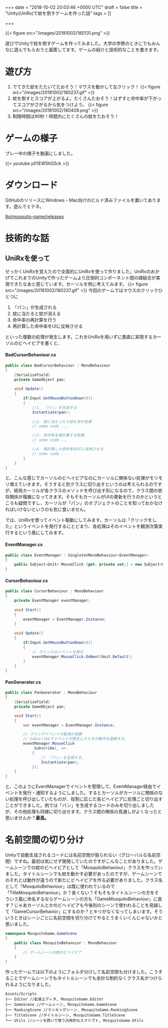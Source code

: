 
+++
date = "2018-10-02 20:03:46 +0000 UTC"
draft = false
title = "Unity(UniRx)で蚊を倒すゲームを作った話"
tags = []

+++

{{< figure src="/images/20181002/180131.png"  >}}

遊びでUnityで蚊を倒すゲームを作ってみました。大学の学祭のときにでもみんなに遊んでもらおうと画策してます。ゲームの紹介と技術的なことを書きます。

<!--more-->

# 遊び方

1. でてきた蚊をたたいてたおそう！マウスを動かして左クリック！
{{< figure src="/images/20181002/180237.gif"  >}}
2. 蚊を倒すとスコアが上がるよ。たくさんたおそう！はずすと命中率が下がってスコアがさがるから気をつけよう。
{{< figure src="/images/20181002/180409.png"  >}}
3. 制限時間は90秒！時間内にたくさんの蚊をたおそう！


# ゲームの様子

プレー中の様子を動画にしました。

{{< youtube p01EW5hG5ck >}}

# ダウンロード

GitHubのリリースにWindows・Mac向けのビルド済みファイルを置いてあります。遊んでミテネ。

[8q/mosquito-game/releases](https://github.com/8q/mosquito-game/releases)


# 技術的な話

## UniRxを使って

せっかくUniRxを覚えたので全面的にUniRxを使って作りました。UniRxのおかげでこれまでのUnityで作ったゲームより圧倒的コンポーネント間の疎結合が実現できたなあと感じています。カーソルを例に考えてみます。
{{< figure src="/images/20181002/180237.gif"  >}}
今回のゲームではマウスのクリックひとつに


1. 「パン」が生成される
2. 蚊に当たると蚊が消える
3. 命中率の再計算を行う
4. 再計算した命中率をUIに反映させる



といった複数の処理が発生します。これをUniRxを用いずに愚直に実現するカーソルのビヘイビアを書くと、

#### BadCursorBehaviour.cs

```cs
public class BadCursorBehaviour : MonoBehaviour
{
    [SerializeField]
    private GameObject pan;
    
    void Update()
    {
        if(Input.GetMouseButtonDown(0))
        {
            //1. 「パン」を生成する
            Instantiate(pan); 
            
            //2. 蚊に当たったら蚊を消す処理
            // some code ...

            //3. 命中率を再計算する処理
            // some code ...

            //4. 再計算した命中率をUIに反映させる
            // some code ...
        }
    }
}

```


と、こんな感じでカーソルのビヘイビアなのにカーソルに関係ない処理がモリモリ増えていきます。そうすると別クラスに切り出すというのは考えられるのですが、結局カーソルが各クラスのメソッドを呼び出す形になるので、クラス間の依存関係が複雑になってきます。そもそもカーソルがUIの更新を行うのかというところも疑問ですし、カーソルが「パン」のオブジェクトのことを知っておかなければいけないというのも気に食いません。

では、UniRxを使ってイベント駆動にしてみます。カーソルは「クリックをした」というイベントを発行するにとどまり、各処理はそのイベントを観測次第実行するという風にしてみます。

#### EventManager.cs

```cs
public class EventManager : SingletonMonoBehaviour<EventManager>
{
    public Subject<Unit> MouseClick {get; private set;} = new Subject<Unit>();
}

```


#### CursorBehaviour.cs

```cs
public class CursorBehaviour : MonoBehaviour
{
    private EventManager eventManager;
    
    void Start()
    {
        eventManager = EventManager.Instance;
    }
    
    void Update()
    {
        if(Input.GetMouseButtonDown(0))
        {
            // クリックのイベントを発行
            eventManager.MouseClick.OnNext(Unit.Default); 
        }
    }
}

```


#### PanGenerater.cs

```cs
public class PanGenerater : MonoBehaviour
{
    [SerializeField]
    private GameObject pan;

    void Start()
    {
        var eventManager = EventManager.Instance;

        // クリックイベントの監視の登録
        // Subscribeでイベントが発生したときの動作を登録する。
        eventManager.MouseClick
            .Subscribe(_ =>
            {
                // 「パン」を生成する。
                Instantiate(pan);
            });
    }
}

```


と、このようにEventManagerでイベントを管理して、EventManager経由でイベントを発行・通知するようにしました。するとカーソルがカーソルに関係のない処理を呼び出していたものが、役割に応じた各ビヘイビアに処理ごと切り出すことができました。例では「パン」を生成するコードのみを切り出しましたが、その他処理も同様に切り出せます。クラス間の関係の見通しがよくなったと思いませんか？<strong>最高。</strong>

# 名前空間の切り分け

Unityで自動生成されるコードには名前空間が振られない（グローバルな名前空間）ですね。最初は気にせず開発していたのですがこんなことがありました。ゲームシーンでの蚊のビヘイビアとして「MosquitoBehaviour」クラスを作っていました。タイトルシーンでも蚊を動かす必要があったのですが、ゲームシーンでのそれとは動作が違うので新たにビヘイビアを作る必要がありました。クラス名として「MosquitoBehaviour」は既に使われているので「TitleMosquitoBehaviour」か？長くない？そもそもタイトルシーンの方をそういう風に命名するならゲームシーンの方も「GameMosquitoBehaviour」に直す？じゃあカーソルとかのビヘイビアも今後別のシーンで使われることを見越して「GameCursorBehavior」にするのか？とキリがなくなってしまいます。そういうときはシーンごとに名前空間を切り分けてやるとうまくいくんじゃないかと思いました。

```cs
namespace MosquitoGame.GameScene
{
    public class MosquitoBehavoiur : MonoBehaviour
    {
        // ゲームシーンの蚊のビヘイビア
    }
}

```


作ったゲームでは以下のようにフォルダ分けして名前空間も分けました。こうすることでゲームシーンでもタイトルシーンでも余計な制約なくクラス名がつけられるようになりました。

```
Assets/Scripts
├── Editor //拡張エディタ, MosquitoGame.Editor
├── GameScene //ゲームシーン, MosquitoGame.GameScene
├── RankingScene //ランキングシーン, MosquitoGame.RankingScene
├── TitleScene //タイトルシーン, MosquitoGame.TitleScene
└── Utils //シーンを跨いで使う汎用的なスクリプト, MosquitoGame.Utils
```
